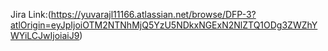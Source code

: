 Jira Link:(https://yuvarajl11166.atlassian.net/browse/DFP-3?atlOrigin=eyJpIjoiOTM2NTNhMjQ5YzU5NDkxNGExN2NlZTQ1ODg3ZWZhYWYiLCJwIjoiaiJ9)

